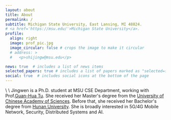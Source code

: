 ```yaml
---
layout: about
title: About
permalink: /
subtitle: Michigan State University, East Lansing, MI 48824.
# <a href='https://msu.edu/'>Michigan State University</a>.
profile:
  align: right
  image: prof_pic.jpg
  image_circular: false # crops the image to make it circular
  # address: >
  #   <p>shijingw@msu.edu</p>

news: true  # includes a list of news items
selected_papers: true # includes a list of papers marked as "selected={true}"
social: true  # includes social icons at the bottom of the page
---
```

\\
\\
Jingwen is a Ph.D. student at MSU CSE Department, working with Prof.[Guan-Hua Tu](https://www.cse.msu.edu/~ghtu/index.html). She received her Master's degree from the [University of Chinese Academy of Sciences](https://english.ucas.ac.cn/). Before that, she received her Bachelor's degree from [Hunan University](http://www-en.hnu.edu.cn/index.htm). She is broadly interested in 5G/4G Mobile Network, Security, Distributed Systems and AI.
